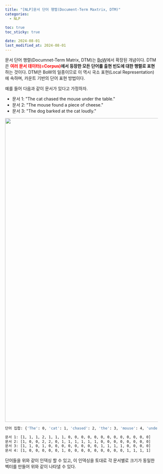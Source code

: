 ```yaml
---
title: "[NLP]문서 단어 행렬(Document-Term Maxtrix, DTM)"
categories: 
  - NLP
  
toc: true
toc_sticky: true

date: 2024-08-01
last_modified_at: 2024-08-01
---
```


문서 단어 행렬(Documnet-Term Matrix, DTM)는 [BoW](https://meaningful96.github.io/nlp/BoW/)에서 확장된 개념이다. DTM은 **<span style="color:red">여러 문서 데이터(=Corpus)</span>에서 등장한 모든 단어를 출현 빈도에 대한 행렬로 표현**하는 것이다. DTM은 BoW의 일종이므로 이 역시 국소 표현(Local Representation)에 속하며, 카운트 기반의 단어 표현 방법이다.

예를 들어 다음과 같이 문서가 있다고 가정하자.
- 문서 1: "The cat chased the mouse under the table."
- 문서 2: "The mouse found a piece of cheese."
- 문서 3: "The dog barked at the cat loudly."

<p align="center">
<img width="1000" alt="1" src="https://github.com/user-attachments/assets/fd69bc30-9b9e-4242-ad19-2ef5a930d830">
</p>

```bash
단어 집합: {'The': 0, 'cat': 1, 'chased': 2, 'the': 3, 'mouse': 4, 'under': 5, 'table': 6, 'found': 7, 'a': 8, 'piece': 9, 'of': 10, 'cheese': 11, 'dog': 12, 'barked': 13, 'at': 14, 'loudly': 15, 'was': 16, 'set': 17, 'for': 18, 'dinner': 19}

문서 1: [1, 1, 1, 2, 1, 1, 1, 0, 0, 0, 0, 0, 0, 0, 0, 0, 0, 0, 0, 0]
문서 2: [1, 0, 0, 2, 2, 0, 1, 1, 1, 1, 1, 1, 0, 0, 0, 0, 0, 0, 0, 0]
문서 3: [1, 1, 0, 1, 0, 0, 0, 0, 0, 0, 0, 0, 1, 1, 1, 1, 0, 0, 0, 0]
문서 4: [1, 0, 0, 0, 0, 0, 1, 0, 0, 0, 0, 0, 0, 0, 0, 0, 1, 1, 1, 1]
```
단어들을 위와 같이 인덱싱 할 수 있고, 이 인덱싱을 토대로 각 문서별로 크기가 동일한 벡터를 만들어 위와 같이 나타낼 수 있다. 
